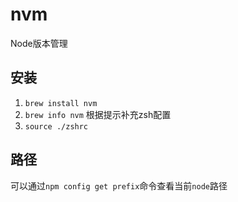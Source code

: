 # nvm
Node版本管理
## 安装
1. `brew install nvm`
2. `brew info nvm`
根据提示补充zsh配置
3. `source ./zshrc`


## 路径
可以通过`npm config get prefix`命令查看当前`node`路径